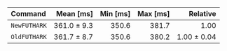 | Command | Mean [ms] | Min [ms] | Max [ms] | Relative |
|:---|---:|---:|---:|---:|
| `NewFUTHARK` | 361.0 ± 9.3 | 350.6 | 381.7 | 1.00 |
| `OldFUTHARK` | 361.7 ± 8.7 | 350.6 | 380.2 | 1.00 ± 0.04 |
